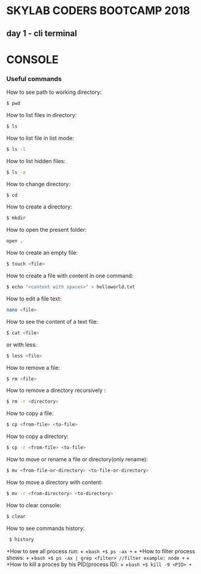 # SKYLAB CODERS BOOTCAMP 2018

## day 1 - cli terminal

# CONSOLE
 
 ### Useful commands
 
 How to see path to working directory:
 
 ```bash
 $ pwd
 ```
 
 How to list files in directory:
 
 ```bash
 $ ls
 ```
 
 How to list file in list mode:
 
 ```bash
 $ ls -l
 ```
 
 How to list hidden files:
 
 ```bash
 $ ls -a
 ```
 
 How to change directory:
 
 ```bash
 $ cd
 ```
 
 How to create a directory:
 
 ```bash
 $ mkdir
 ```
 
 How to open the present folder:
 
 ```bash
 open .
 ```
 
 How to create an empty file:
 
 ```bash
 $ touch <file>
 ```
 
 How to create a file with content in one command:
 
 ```bash
 $ echo "<content with spaces>" > helloworld.txt
 ```
 
 How to edit a file text:
 
 ```bash
 nano <file>
 ```
 
 How to see the content of a text file:
 
 ```bash
 $ cat <file>
 ```
 
 or with less:
 
 ```bash
 $ less <file>
 ```
 
 How to remove a file:
 
 ```bash
 $ rm <file>
 ```
 
 How to remove a directory recursively
 :
 
 ```bash
 $ rm -r <directory>
 ```
 
 How to copy a file:
 
 ```bash
 $ cp <from-file> <to-file>
 ```
 
 How to copy a directory:
 
 ```bash
 $ cp -r <from-file> <to-file>
 ```
 
 How to move or rename a file or directory(only rename):
 
 ```bash
 $ mv <from-file-or-directory> <to-file-or-directory>
 ```
 
 How to move a directory with content:
 
 ```bash
 $ mv -r <from-directory> <to-directory>
 ```
 
 How to clear console:
 
 ```bash
 $ clear
 ```
 
 How to see commands history:
 
 ```bash
  $ history
  ```
  
 +How to see all process run:
 +
 +```bash
 +$ ps -ax
 +```
 +
 +How to filter process shows:
 +
 +```bash
 +$ ps -ax | grep <filter> //filter example: node
 +```
 +
 +How to kill a proces by his PID(process ID):
 +
 +```bash
 +$ kill -9 <PID>
 +```
